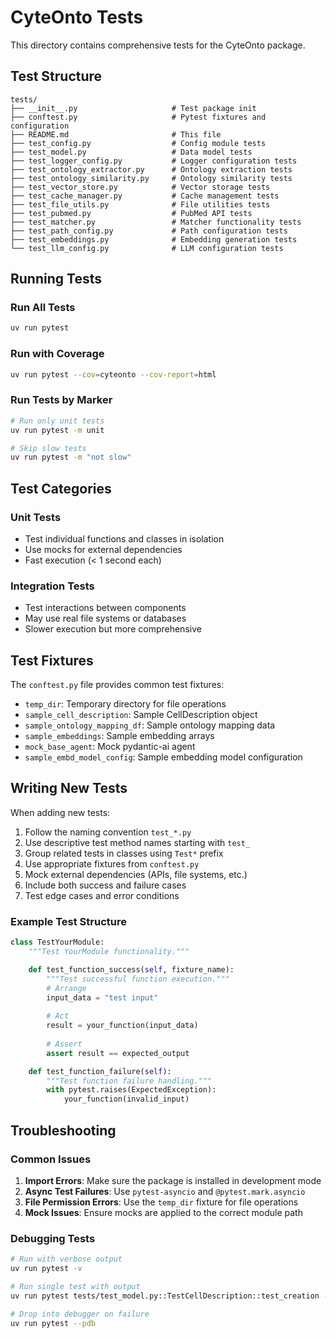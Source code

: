 # CyteOnto Tests

This directory contains comprehensive tests for the CyteOnto package.

## Test Structure

```
tests/
├── __init__.py                     # Test package init
├── conftest.py                     # Pytest fixtures and configuration
├── README.md                       # This file
├── test_config.py                  # Config module tests
├── test_model.py                   # Data model tests
├── test_logger_config.py           # Logger configuration tests
├── test_ontology_extractor.py      # Ontology extraction tests
├── test_ontology_similarity.py     # Ontology similarity tests
├── test_vector_store.py            # Vector storage tests
├── test_cache_manager.py           # Cache management tests
├── test_file_utils.py              # File utilities tests
├── test_pubmed.py                  # PubMed API tests
├── test_matcher.py                 # Matcher functionality tests
├── test_path_config.py             # Path configuration tests
├── test_embeddings.py              # Embedding generation tests
└── test_llm_config.py              # LLM configuration tests
```

## Running Tests

### Run All Tests

```bash
uv run pytest
```

### Run with Coverage

```bash
uv run pytest --cov=cyteonto --cov-report=html
```

### Run Tests by Marker

```bash
# Run only unit tests
uv run pytest -m unit

# Skip slow tests
uv run pytest -m "not slow"
```

## Test Categories

### Unit Tests
- Test individual functions and classes in isolation
- Use mocks for external dependencies
- Fast execution (< 1 second each)

### Integration Tests
- Test interactions between components
- May use real file systems or databases
- Slower execution but more comprehensive

## Test Fixtures

The `conftest.py` file provides common test fixtures:

- `temp_dir`: Temporary directory for file operations
- `sample_cell_description`: Sample CellDescription object
- `sample_ontology_mapping_df`: Sample ontology mapping data
- `sample_embeddings`: Sample embedding arrays
- `mock_base_agent`: Mock pydantic-ai agent
- `sample_embd_model_config`: Sample embedding model configuration

## Writing New Tests

When adding new tests:

1. Follow the naming convention `test_*.py`
2. Use descriptive test method names starting with `test_`
3. Group related tests in classes using `Test*` prefix
4. Use appropriate fixtures from `conftest.py`
5. Mock external dependencies (APIs, file systems, etc.)
6. Include both success and failure cases
7. Test edge cases and error conditions

### Example Test Structure

```python
class TestYourModule:
    """Test YourModule functionality."""

    def test_function_success(self, fixture_name):
        """Test successful function execution."""
        # Arrange
        input_data = "test input"
        
        # Act
        result = your_function(input_data)
        
        # Assert
        assert result == expected_output

    def test_function_failure(self):
        """Test function failure handling."""
        with pytest.raises(ExpectedException):
            your_function(invalid_input)
```
<!-- 
## Mocking Guidelines

- Mock external APIs and services
- Mock file I/O operations when testing logic
- Use `unittest.mock.Mock` and `unittest.mock.patch`
- For async functions, use `unittest.mock.AsyncMock`
- Be explicit about what you're mocking and why

## Test Data

- Use fixtures for reusable test data
- Keep test data small and focused
- Use realistic but simplified data structures
- Avoid hardcoded paths or environment-specific data

## Continuous Integration

These tests are designed to run in CI environments:

- No external API dependencies (all mocked)
- Temporary directories for file operations
- Deterministic results
- Fast execution times

## Coverage Goals

Aim for high test coverage:

- Functions: >90% coverage
- Branches: >85% coverage
- Critical paths: 100% coverage
- Error handling: Well covered -->

## Troubleshooting

### Common Issues

1. **Import Errors**: Make sure the package is installed in development mode
2. **Async Test Failures**: Use `pytest-asyncio` and `@pytest.mark.asyncio`
3. **File Permission Errors**: Use the `temp_dir` fixture for file operations
4. **Mock Issues**: Ensure mocks are applied to the correct module path

### Debugging Tests

```bash
# Run with verbose output
uv run pytest -v

# Run single test with output
uv run pytest tests/test_model.py::TestCellDescription::test_creation -s

# Drop into debugger on failure
uv run pytest --pdb
```
